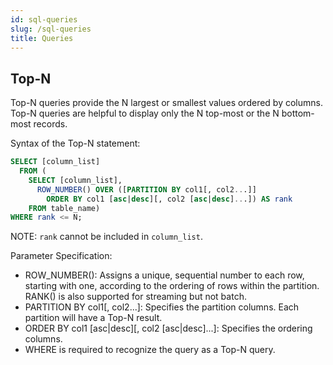 ```yaml
---
id: sql-queries
slug: /sql-queries
title: Queries
---
```


## Top-N
Top-N queries provide the N largest or smallest values ordered by columns. Top-N queries are helpful to display only the N top-most or the N bottom-most records.

Syntax of the Top-N statement:
```sql
SELECT [column_list] 
  FROM (
    SELECT [column_list], 
      ROW_NUMBER() OVER ([PARTITION BY col1[, col2...]] 
        ORDER BY col1 [asc|desc][, col2 [asc|desc]...]) AS rank 
    FROM table_name)
WHERE rank <= N;
```

NOTE: `rank` cannot be included in `column_list`.

Parameter Specification:

<ul>
  <li>
    ROW_NUMBER(): Assigns a unique, sequential number to each row, starting with one, according to the ordering of rows within the partition. RANK() is also supported for streaming but not batch.
  </li>
  <li>
    PARTITION BY col1[, col2...]: Specifies the partition columns. Each partition will have a Top-N result.
  </li>
  <li>
    ORDER BY col1 [asc|desc][, col2 [asc|desc]...]: Specifies the ordering columns.
  </li>
  <li>
    WHERE is required to recognize the query as a Top-N query.
  </li>
</ul>
